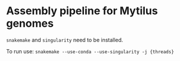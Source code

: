 # Assembly pipeline for Mytilus genomes

`snakemake` and `singularity` need to be installed.

To run use:
`snakemake --use-conda --use-singularity -j {threads}`
